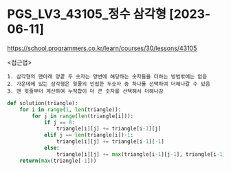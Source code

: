 # PGS_LV3_43105_정수 삼각형 [2023-06-11]
https://school.programmers.co.kr/learn/courses/30/lessons/43105

<접근법>
``` 
1. 삼각형의 맨아래 양끝 두 숫자는 양변에 해당하는 숫자들을 더하는 방법밖에는 없음
2. 가운데에 있는 삼각형은 윗줄의 인접한 두숫자 중 하나를 선택하여 더해나갈 수 있음
3. 맨 윗줄부터 계산하여 누적합이 더 큰 숫자를 선택해서 더해나감 
```



```python
def solution(triangle):
    for i in range(1, len(triangle)):
        for j in range(len(triangle[i])):
            if j == 0:
                triangle[i][j] += triangle[i-1][j]
            elif j == len(triangle[i])-1:
                triangle[i][j] += triangle[i-1][-1]
            else:
                triangle[i][j] += max(triangle[i-1][j-1], triangle[i-1][j])
    return(max(triangle[-1]))
```